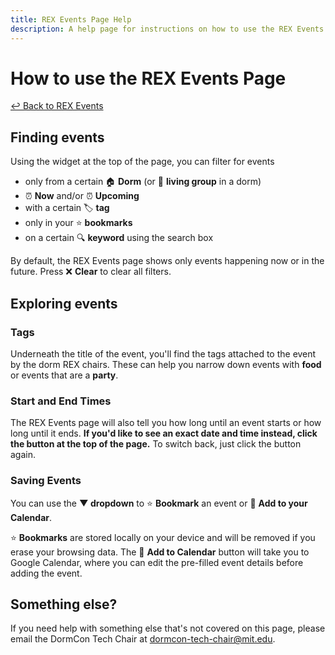 ```yaml
---
title: REX Events Page Help
description: A help page for instructions on how to use the REX Events Page.
---
```


# How to use the REX Events Page

[↩️ Back to REX Events](/rex/events)

## Finding events

Using the widget at the top of the page, you can filter for events

- only from a certain 🏠 **Dorm** (or 👥 **living group** in a dorm)
- ⏰ **Now** and/or ⏰ **Upcoming**
- with a certain 🏷️ **tag**
- only in your ⭐️ **bookmarks**
- on a certain 🔍 **keyword** using the search box

By default, the REX Events page shows only events happening now or in the
future. Press ❌ **Clear** to clear all filters.

## Exploring events

### Tags

Underneath the title of the event, you'll find the tags attached to the event by
the dorm REX chairs. These can help you narrow down events with **food** or
events that are a **party**.

### Start and End Times

The REX Events page will also tell you how long until an event starts or how
long until it ends. **If you'd like to see an exact date and time instead, click
the button at the top of the page.** To switch back, just click the button
again.

### Saving Events

You can use the **▼ dropdown** to ⭐ **Bookmark** an event or 📅 **Add to your
Calendar**.

⭐️ **Bookmarks** are stored locally on your device and will be removed if you
erase your browsing data. The 📅 **Add to Calendar** button will take you to
Google Calendar, where you can edit the pre-filled event details before adding
the event.

## Something else?

If you need help with something else that's not covered on this page, please
email the DormCon Tech Chair at dormcon-tech-chair@mit.edu.
